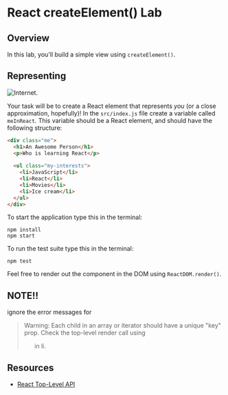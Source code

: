 # React createElement() Lab

## Overview

In this lab, you'll build a simple view using `createElement()`.

## Representing
![Internet.](https://media.giphy.com/media/l41YlCTJyClA4HFba/giphy.gif)

Your task will be to create a React element that represents _you_ (or a close approximation, hopefully)! In the `src/index.js` file create a variable called `meInReact`. This variable should be a React element, and should have the following structure:

```html
<div class="me">
  <h1>An Awesome Person</h1>
  <p>Who is learning React</p>
  
  <ul class="my-interests">
    <li>JavaScript</li>
    <li>React</li>
    <li>Movies</li>
    <li>Ice cream</li>
  </ul>
</div>
```

To start the application type this in the terminal:

```
npm install
npm start
```

To run the test suite type this in the terminal: 

```
npm test
```

Feel free to render out the component in the DOM using `ReactDOM.render()`.

## NOTE!! 

ignore the error messages for 

> Warning: Each child in an array or iterator should have a unique "key" prop. Check the top-level render call using <ul> in li.


## Resources
- [React Top-Level API](https://facebook.github.io/react/docs/top-level-api.html)
